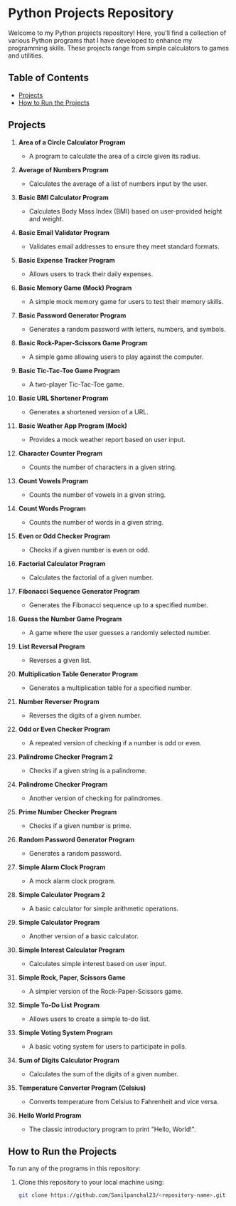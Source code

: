 
# Python Projects Repository

Welcome to my Python projects repository! Here, you'll find a collection of various Python programs that I have developed to enhance my programming skills. These projects range from simple calculators to games and utilities.

## Table of Contents
- [Projects](#projects)
- [How to Run the Projects](#how-to-run-the-projects)


## Projects

1. **Area of a Circle Calculator Program**
   - A program to calculate the area of a circle given its radius.

2. **Average of Numbers Program**
   - Calculates the average of a list of numbers input by the user.

3. **Basic BMI Calculator Program**
   - Calculates Body Mass Index (BMI) based on user-provided height and weight.

4. **Basic Email Validator Program**
   - Validates email addresses to ensure they meet standard formats.

5. **Basic Expense Tracker Program**
   - Allows users to track their daily expenses.

6. **Basic Memory Game (Mock) Program**
   - A simple mock memory game for users to test their memory skills.

7. **Basic Password Generator Program**
   - Generates a random password with letters, numbers, and symbols.

8. **Basic Rock-Paper-Scissors Game Program**
   - A simple game allowing users to play against the computer.

9. **Basic Tic-Tac-Toe Game Program**
   - A two-player Tic-Tac-Toe game.

10. **Basic URL Shortener Program**
    - Generates a shortened version of a URL.

11. **Basic Weather App Program (Mock)**
    - Provides a mock weather report based on user input.

12. **Character Counter Program**
    - Counts the number of characters in a given string.

13. **Count Vowels Program**
    - Counts the number of vowels in a given string.

14. **Count Words Program**
    - Counts the number of words in a given string.

15. **Even or Odd Checker Program**
    - Checks if a given number is even or odd.

16. **Factorial Calculator Program**
    - Calculates the factorial of a given number.

17. **Fibonacci Sequence Generator Program**
    - Generates the Fibonacci sequence up to a specified number.

18. **Guess the Number Game Program**
    - A game where the user guesses a randomly selected number.

19. **List Reversal Program**
    - Reverses a given list.

20. **Multiplication Table Generator Program**
    - Generates a multiplication table for a specified number.

21. **Number Reverser Program**
    - Reverses the digits of a given number.

22. **Odd or Even Checker Program**
    - A repeated version of checking if a number is odd or even.

23. **Palindrome Checker Program 2**
    - Checks if a given string is a palindrome.

24. **Palindrome Checker Program**
    - Another version of checking for palindromes.

25. **Prime Number Checker Program**
    - Checks if a given number is prime.

26. **Random Password Generator Program**
    - Generates a random password.

27. **Simple Alarm Clock Program**
    - A mock alarm clock program.

28. **Simple Calculator Program 2**
    - A basic calculator for simple arithmetic operations.

29. **Simple Calculator Program**
    - Another version of a basic calculator.

30. **Simple Interest Calculator Program**
    - Calculates simple interest based on user input.

31. **Simple Rock, Paper, Scissors Game**
    - A simpler version of the Rock-Paper-Scissors game.

32. **Simple To-Do List Program**
    - Allows users to create a simple to-do list.

33. **Simple Voting System Program**
    - A basic voting system for users to participate in polls.

34. **Sum of Digits Calculator Program**
    - Calculates the sum of the digits of a given number.

35. **Temperature Converter Program (Celsius)**
    - Converts temperature from Celsius to Fahrenheit and vice versa.

36. **Hello World Program**
    - The classic introductory program to print "Hello, World!".

## How to Run the Projects

To run any of the programs in this repository:

1. Clone this repository to your local machine using:
   ```bash
   git clone https://github.com/Sanilpanchal23/<repository-name>.git

